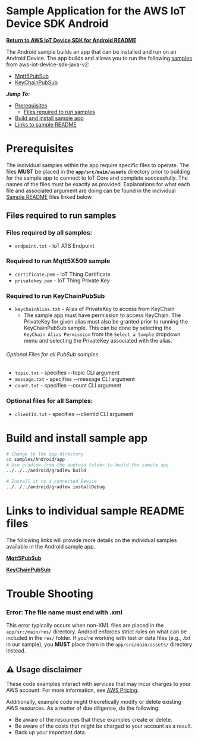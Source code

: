 # Sample Application for the AWS IoT Device SDK Android
[**Return to AWS IoT Device SDK for Android README**](../../documents/ANDROID.md)

The Android sample builds an app that can be installed and run on an Android Device. The app builds and allows you
to run the following [samples](#links-to-individual-sample-readme-files) from aws-iot-device-sdk-java-v2:
* [Mqtt5PubSub](../mqtt/mqtt5x509/README.md)
* [KeyChainPubSub](./AndroidKeyChainPubSub/README.md)

*__Jump To:__*

* [Prerequisites](#prerequisites)
  * [Files required to run samples](#files-required-to-run-samples)
* [Build and install sample app](#build-and-install-sample-app)
* [Links to sample README](#links-to-individual-sample-readme-files)


# Prerequisites
The individual samples within the app require specific files to operate. The files **MUST** be placed in the
**`app/src/main/assets`** directory prior to building for the sample app to connect to IoT Core and complete
successfully. The names of the files must be exactly as provided. Explanations for what each file and
associated argument are doing can be found in the individual [Sample README](#links-to-individual-sample-readme-files)
files linked below.

## Files required to run samples

### Files required by all samples:
* `endpoint.txt` - IoT ATS Endpoint

### Required to run Mqtt5X509 sample
* `certificate.pem` - IoT Thing Certificate
* `privatekey.pem` - IoT Thing Private Key

### Required to run KeyChainPubSub
* `keychainAlias.txt` - Alias of PrivateKey to access from KeyChain
  * The sample app must have permission to access KeyChain. The PrivateKey for given alias must also be granted prior to running the KeyChainPubSub sample. This can be done by selecting the `KeyChain Alias Permission` from the `Select a Sample` dropdown menu and selecting the PrivateKey associated with the alias.

###### Optional Files for all PubSub samples
* `topic.txt` - specifies --topic CLI argument
* `message.txt` - specifies --message CLI argument
* `count.txt` - specifies --count CLI argument

### Optional files for all Samples:
* `clientId.txt` - specifies --clientId CLI argument

# Build and install sample app

``` sh
# Change to the app directory
cd samples/Android/app
# Use gradlew from the android folder to build the sample app
../../../android/gradlew build

# Install it to a connected Device
../../../android/gradlew installDebug
```

# Links to individual sample README files
The following links will provide more details on the individual samples available in the
Android sample app.

[**Mqtt5PubSub**](../mqtt/mqtt5x509/README.md)

[**KeyChainPubSub**](./AndroidKeyChainPubSub/README.md)


# Trouble Shooting
### Error: The file name must end with .xml
This error typically occurs when non-XML files are placed in the `app/src/main/res/` directory. Android enforces strict rules on what can be included in the `res/` folder. If you're working with test or data files (e.g., .txt in our sample), you **MUST** place them in the `app/src/main/assets/` directory instead.

## ⚠️ Usage disclaimer

These code examples interact with services that may incur charges to your AWS account. For more information, see [AWS Pricing](https://aws.amazon.com/pricing/).

Additionally, example code might theoretically modify or delete existing AWS resources. As a matter of due diligence, do the following:

- Be aware of the resources that these examples create or delete.
- Be aware of the costs that might be charged to your account as a result.
- Back up your important data.

